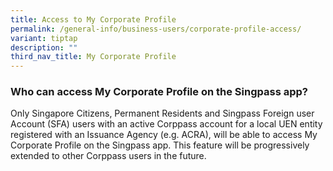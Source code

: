 ```yaml
---
title: Access to My Corporate Profile
permalink: /general-info/business-users/corporate-profile-access/
variant: tiptap
description: ""
third_nav_title: My Corporate Profile
---
```

<h3>Who can access My Corporate Profile on the Singpass app?</h3>
<p>Only Singapore Citizens, Permanent Residents and Singpass Foreign user
Account (SFA) users with an active Corppass account for a local UEN entity
registered with an Issuance Agency (e.g. ACRA), will be able to access
My Corporate Profile on the Singpass app. This feature will be progressively
extended to other Corppass users in the future.</p>